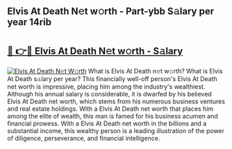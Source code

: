 ## Elvis At Death N𝚎t w𝚘rth - Part-ybb S𝚊lary per year 14rib

# <h2><a href="http://gc021fx.nevu.top/?p=Elvis+At+Death">🔗 👉🔴 Elvis At Death N𝚎t w𝚘rth - S𝚊lary</a></h2>

[![Elvis At Death N𝚎t W𝚘rth](https://i.imgur.com/Oavwk0R.jpeg)](http://gc021fx.nevu.top/?p=Elvis+At+Death)
What is Elvis At Death n𝚎t w𝚘rth? What is Elvis At Death s𝚊lary per year?
This financially well-off person's Elvis At Death net worth is impressive, placing him among the industry's wealthiest. Although his annual salary is considerable, it is dwarfed by his believed Elvis At Death net worth, which stems from his numerous business ventures and real estate holdings. With a Elvis At Death net worth that places him among the elite of wealth, this man is famed for his business acumen and financial prowess. With a Elvis At Death net worth in the billions and a substantial income, this wealthy person is a leading illustration of the power of diligence, perseverance, and financial intelligence.
